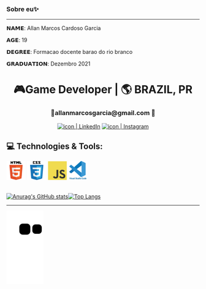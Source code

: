 ### Sobre eu✨

---

𝗡𝗔𝗠𝗘: Allan Marcos Cardoso Garcia

𝗔𝗚𝗘: 19

𝗗𝗘𝗚𝗥𝗘𝗘: Formacao docente barao do rio branco

𝗚𝗥𝗔𝗗𝗨𝗔𝗧𝗜𝗢𝗡: Dezembro 2021



<div align="center">
  <h1> 🎮Game Developer | 🌎 BRAZIL, PR</h1>
  </div>
 
<div align="center">
  <h3> 📩allanmarcosgarcia@gmail.com 💬</h3>
 <a href="https://www.linkedin.com/in/allan-domini-44000619b/"><img  src="https://user-images.githubusercontent.com/62409790/164713432-1ae2a72b-c61d-4123-80bc-20005a38947b.png" alt="icon | LinkedIn" width="50px"/></a>   <a href="https://www.instagram.com/bearded_nelly/"><img  src="https://user-images.githubusercontent.com/62409790/164714233-cb1740dc-ed8b-4e98-8951-06a012d70c7b.png" alt="icon | Instagram" width="50px"/></a>  </div>

 ## 💻 Technologies & Tools:
 <div>
  <img width="50" alt="javascript" src="https://github.com/devicons/devicon/blob/master/icons/html5/html5-original-wordmark.svg">
  <img width="50" alt="javascript" src="https://github.com/devicons/devicon/blob/master/icons/css3/css3-original-wordmark.svg">
  <img width="50" alt="javascript" src="https://github.com/devicons/devicon/blob/master/icons/javascript/javascript-original.svg">
  <img width="50" alt="javascript" src="https://github.com/devicons/devicon/blob/master/icons/vscode/vscode-original-wordmark.svg">
  </div>
  
  <br>
  

  

[![Anurag's GitHub stats](https://github-readme-stats.vercel.app/api?username=allandomini&theme=radical)](https://github.com/anuraghazra/github-readme-stats)[![Top Langs](https://github-readme-stats.vercel.app/api/top-langs/?username=allandomini&theme=radical&layout=compact)](https://github.com/anuraghazra/github-readme-stats)

---
  ![Snake animation](https://github.com/rafaballerini/rafaballerini/blob/output/github-contribution-grid-snake.svg)
<!--
**allandomini/allandomini** is a ✨ _special_ ✨ repository because its `README.md` (this file) appears on your GitHub profile.

Here are some ideas to get you started:

- 🔭 I’m currently working on ...
- 🌱 I’m currently learning ...
- 👯 I’m looking to collaborate on ...
- 🤔 I’m looking for help with ...
- 💬 Ask me about ...
- 📫 How to reach me: ...
- 😄 Pronouns: ...
- ⚡ Fun fact: ...
-->
